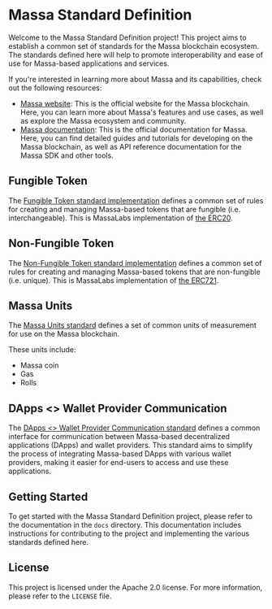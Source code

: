 # Massa Standard Definition

Welcome to the Massa Standard Definition project! This project aims to establish a common set of standards for the Massa blockchain ecosystem.
The standards defined here will help to promote interoperability and ease of use for Massa-based applications and services.

If you're interested in learning more about Massa and its capabilities, check out the following resources:

- [Massa website](https://massa.net): This is the official website for the Massa blockchain. Here, you can learn more about Massa's features and use cases, as well as explore the Massa ecosystem and community.
- [Massa documentation](https://docs.massa.net/en/latest/): This is the official documentation for Massa. Here, you can find detailed guides and tutorials for developing on the Massa blockchain, as well as API reference documentation for the Massa SDK and other tools.

## Fungible Token

The [Fungible Token standard implementation](smart-contracts/assembly/contracts/NFT) defines a common set of rules for creating and managing Massa-based tokens that are fungible (i.e. interchangeable).
This is MassaLabs implementation of [the ERC20](https://ethereum.org/en/developers/docs/standards/tokens/erc-20/).

## Non-Fungible Token

The [Non-Fungible Token standard implementation](smart-contracts/assembly/contracts/NFT) defines a common set of rules for creating and managing Massa-based tokens that are non-fungible (i.e. unique).
This is MassaLabs implementation of [the ERC721](https://ethereum.org/en/developers/docs/standards/tokens/erc-721/).

## Massa Units

The [Massa Units standard](units.md) defines a set of common units of measurement for use on the Massa blockchain.

These units include:

- Massa coin
- Gas
- Rolls

## DApps <> Wallet Provider Communication

The [DApps <> Wallet Provider Communication standard](wallet/dapps-communication.md) defines a common interface for communication between Massa-based decentralized applications (DApps) and wallet providers.
This standard aims to simplify the process of integrating Massa-based DApps with various wallet providers, making it easier for end-users to access and use these applications.

## Getting Started

To get started with the Massa Standard Definition project, please refer to the documentation in the `docs` directory. This documentation includes instructions for contributing to the project and implementing the various standards defined here.

## License

This project is licensed under the Apache 2.0 license. For more information, please refer to the `LICENSE` file.
